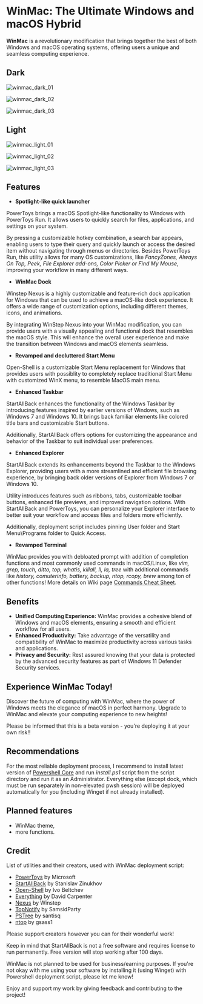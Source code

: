 # WinMac: The Ultimate Windows and macOS Hybrid

**WinMac** is a revolutionary modification that brings together the best of both Windows and macOS operating systems, offering users a unique and seamless computing experience.

## Dark

![winmac_dark_01](https://github.com/Asteski/WinMac/blob/main/img/winmac_dark_01.png)

![winmac_dark_02](https://github.com/Asteski/WinMac/blob/main/img/winmac_dark_02.png)

![winmac_dark_03](https://github.com/Asteski/WinMac/blob/main/img/winmac_dark_03.png)

## Light

![winmac_light_01](https://github.com/Asteski/WinMac/blob/main/img/winmac_light_01.jpg)

![winmac_light_02](https://github.com/Asteski/WinMac/blob/main/img/winmac_light_02.jpg)

![winmac_light_03](https://github.com/Asteski/WinMac/blob/main/img/winmac_light_03.jpg)

## Features

- **Spotlight-like quick launcher**

PowerToys brings a macOS Spotlight-like functionality to Windows with PowerToys Run. It allows users to quickly search for files, applications, and settings on your system. 

By pressing a customizable hotkey combination, a search bar appears, enabling users to type their query and quickly launch or access the desired item without navigating through menus or directories. Besides PowerToys Run, this utility allows for many OS customizations, like *FancyZones, Always On Top, Peek, File Explorer add-ons, Color Picker or Find My Mouse*, improving your workflow in many different ways.

- **WinMac Dock**

Winstep Nexus is a highly customizable and feature-rich dock application for Windows that can be used to achieve a macOS-like dock experience. It offers a wide range of customization options, including different themes, icons, and animations.

By integrating WinStep Nexus into your WinMac modification, you can provide users with a visually appealing and functional dock that resembles the macOS style. This will enhance the overall user experience and make the transition between Windows and macOS elements seamless.

- **Revamped and decluttered Start Menu**

Open-Shell is a customizable Start Menu replacement for Windows that provides users with possiblity to completely replace traditional Start Menu with customized WinX menu, to resemble MacOS main menu.

- **Enhanced Taskbar**

StartAllBack enhances the functionality of the Windows Taskbar by introducing features inspired by earlier versions of Windows, such as Windows 7 and Windows 10. It brings back familiar elements like colored title bars and customizable Start buttons. 

Additionally, StartAllBack offers options for customizing the appearance and behavior of the Taskbar to suit individual user preferences.

- **Enhanced Explorer**

StartAllBack extends its enhancements beyond the Taskbar to the Windows Explorer, providing users with a more streamlined and efficient file browsing experience, by bringing back older versions of Explorer from Windows 7 or Windows 10. 

Utility introduces features such as ribbons, tabs, customizable toolbar buttons, enhanced file previews, and improved navigation options. With StartAllBack and PowerToys, you can personalize your Explorer interface to better suit your workflow and access files and folders more efficiently.

Additionally, deployment script includes pinning User folder and Start Menu\Programs folder to Quick Access.

- **Revamped Terminal**

WinMac provides you with debloated prompt with addition of completion functions and most commonly used commands in macOS/Linux, like *vim, grep, touch, ditto, top, whatis, killall, ll, la, tree* with additional commands like *history, comuterinfo, battery, backup, ntop, rcopy, brew* among ton of other functions! More details on Wiki page [Commands Cheat Sheet](https://github.com/Asteski/WinMac/wiki/Commands-Cheat-Sheet).

## Benefits

- **Unified Computing Experience:** WinMac provides a cohesive blend of Windows and macOS elements, ensuring a smooth and efficient workflow for all users.
- **Enhanced Productivity:** Take advantage of the versatility and compatibility of WinMac to maximize productivity across various tasks and applications.
- **Privacy and Security:** Rest assured knowing that your data is protected by the advanced security features as part of Windows 11 Defender Security services.

## Experience WinMac Today!

Discover the future of computing with WinMac, where the power of Windows meets the elegance of macOS in perfect harmony. Upgrade to WinMac and elevate your computing experience to new heights!

Please be informed that this is a beta version - you're deploying it at your own risk!!

## Recommendations

For the most reliable deployment process, I recommend to install latest version of [Powershell Core](https://github.com/PowerShell/PowerShell) and run *install.ps1* script from the script directory and run it as an Administrator. Everything else (except dock, which must be run separately in non-elevated pwsh session) will be deployed automatically for you (including Winget if not already installed).

## Planned features

- WinMac theme,
- more functions.

## Credit

List of utilities and their creators, used with WinMac deployment script:

- [PowerToys](https://learn.microsoft.com/en-us/windows/powertoys/) by Microsoft
- [StartAllBack](https://www.startallback.com/) by Stanislav Zinukhov
- [Open-Shell](https://open-shell.github.io/Open-Shell-Menu/) by Ivo Beltchev
- [Everything](https://www.voidtools.com/) by David Carpenter
- [Nexus](https://www.winstep.net/nexus.asp) by Winstep
- [TopNotify](https://github.com/SamsidParty/TopNotify) by SamsidParty
- [PSTree](https://github.com/santisq/PSTree) by santisq
- [ntop](https://github.com/gsass1/NTop) by gsass1

Please support creators however you can for their wonderful work!

Keep in mind that StartAllBack is not a free software and requires license to run permanently. Free version will stop working after 100 days.

WinMac is not planned to be used for business/earning purposes. If you're not okay with me using your software by installing it (using Winget) with Powershell deployment script, please let me know!

Enjoy and support my work by giving feedback and contributing to the project!